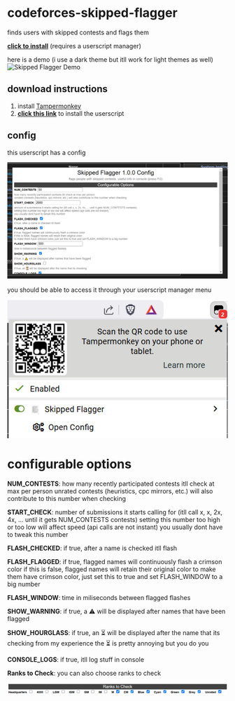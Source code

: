 # codeforces-skipped-flagger

finds users with skipped contests and flags them

[**click to install**](https://github.com/temporary77/codeforces-skipped-flagger/raw/main/codeforces-skipped-flagger.user.js) (requires a userscript manager)

here is a demo (i use a dark theme but itll work for light themes as well)
![Skipped Flagger Demo](./imgs/demo.gif)

## download instructions

1. install [Tampermonkey](https://tampermonkey.net/)
2. [**click this link**](https://github.com/temporary77/codeforces-skipped-flagger/raw/main/codeforces-skipped-flagger.user.js) to install the userscript

## config

this userscript has a config

![screenshot of config](./imgs/config.png)

you should be able to access it through your userscript manager menu

![screenshot of tampermonkey menu](./imgs/userscriptmenu.png)

# configurable options
**NUM_CONTESTS**: how many recently participated contests itll check at max per person
unrated contests (heuristics, cpc mirrors, etc.) will also contribute to this number when checking

**START_CHECK**: number of submissions it starts calling for (itll call x, x, 2x, 4x, ... until it gets NUM_CONTESTS contests)
setting this number too high or too low will affect speed (api calls are not instant)
you usually dont have to tweak this number

**FLASH_CHECKED**: if true, after a name is checked itll flash

**FLASH_FLAGGED**: if true, flagged names will continuously flash a crimson color
if this is false, flagged names will retain their original color
to make them have crimson color, just set this to true and set FLASH_WINDOW to a big number

**FLASH_WINDOW**: time in miliseconds between flagged flashes

**SHOW_WARNING**: if true, a ⚠️ will be displayed after names that have been flagged

**SHOW_HOURGLASS**: if true, an ⏳ will be displayed after the name that its checking
from my experience the ⏳ is pretty annoying but you do you

**CONSOLE_LOGS**: if true, itll log stuff in console

**Ranks to Check**: you can also choose ranks to check

![screenshot of ranks to check config](./imgs/config2.png)